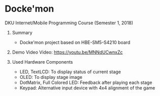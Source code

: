 # Docke'mon
DKU Internet/Mobile Programming Course (Semester 1, 2018)
1. Summary
	- Docke'mon project based on HBE-SM5-S4210 board

2. Demo Video
	Video: https://youtu.be/MNNdUCwnxZc

3. Used Hardware Components

	- LED, TextLCD: To display status of current stage
	- OLED: To display stage image
	- DotMatrix, Full Colored LED: Feedback after playing each stage
	- Keypad: Alternative input device with 4x4 alignment of the game
